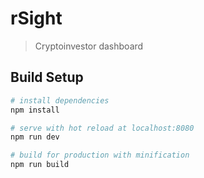 # rSight

> Cryptoinvestor dashboard

## Build Setup

``` bash
# install dependencies
npm install

# serve with hot reload at localhost:8080
npm run dev

# build for production with minification
npm run build
```
